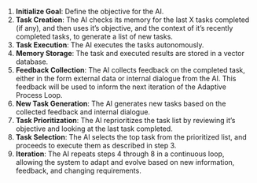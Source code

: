 1.  **Initialize Goal**: Define the objective for the AI.
2.  **Task Creation**: The AI checks its memory for the last X tasks completed (if any), and then uses it’s objective, and the context of it’s recently completed tasks, to generate a list of new tasks.
3.  **Task Execution**: The AI executes the tasks autonomously.
4.  **Memory Storage**: The task and executed results are stored in a vector database.
5.  **Feedback Collection**: The AI collects feedback on the completed task, either in the form external data or internal dialogue from the AI. This feedback will be used to inform the next iteration of the Adaptive Process Loop.
6.  **New Task Generation**: The AI generates new tasks based on the collected feedback and internal dialogue.
7.  **Task Prioritization**: The AI reprioritizes the task list by reviewing it’s objective and looking at the last task completed.
8.  **Task Selection**: The AI selects the top task from the prioritized list, and proceeds to execute them as described in step 3.
9.  **Iteration**: The AI repeats steps 4 through 8 in a continuous loop, allowing the system to adapt and evolve based on new information, feedback, and changing requirements.